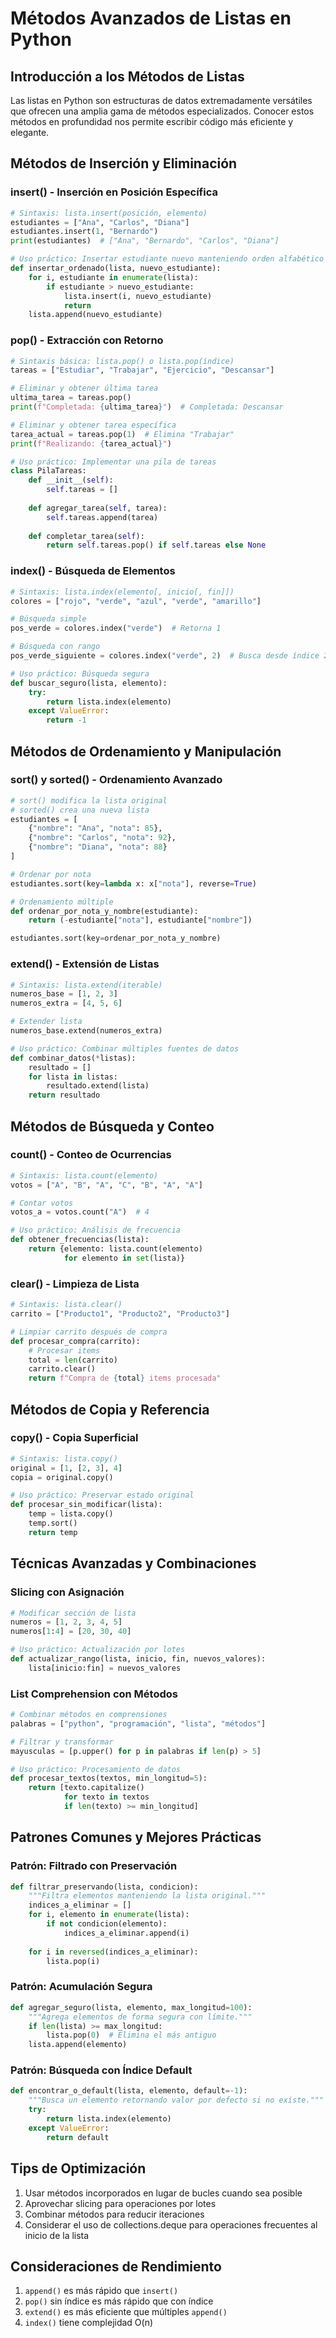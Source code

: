 # Métodos Avanzados de Listas en Python

## Introducción a los Métodos de Listas

Las listas en Python son estructuras de datos extremadamente versátiles que ofrecen una amplia gama de métodos especializados. Conocer estos métodos en profundidad nos permite escribir código más eficiente y elegante.

## Métodos de Inserción y Eliminación

### insert() - Inserción en Posición Específica
```python
# Sintaxis: lista.insert(posición, elemento)
estudiantes = ["Ana", "Carlos", "Diana"]
estudiantes.insert(1, "Bernardo")
print(estudiantes)  # ["Ana", "Bernardo", "Carlos", "Diana"]

# Uso práctico: Insertar estudiante nuevo manteniendo orden alfabético
def insertar_ordenado(lista, nuevo_estudiante):
    for i, estudiante in enumerate(lista):
        if estudiante > nuevo_estudiante:
            lista.insert(i, nuevo_estudiante)
            return
    lista.append(nuevo_estudiante)
```

### pop() - Extracción con Retorno
```python
# Sintaxis básica: lista.pop() o lista.pop(índice)
tareas = ["Estudiar", "Trabajar", "Ejercicio", "Descansar"]

# Eliminar y obtener última tarea
ultima_tarea = tareas.pop()
print(f"Completada: {ultima_tarea}")  # Completada: Descansar

# Eliminar y obtener tarea específica
tarea_actual = tareas.pop(1)  # Elimina "Trabajar"
print(f"Realizando: {tarea_actual}")

# Uso práctico: Implementar una pila de tareas
class PilaTareas:
    def __init__(self):
        self.tareas = []
    
    def agregar_tarea(self, tarea):
        self.tareas.append(tarea)
    
    def completar_tarea(self):
        return self.tareas.pop() if self.tareas else None
```

### index() - Búsqueda de Elementos
```python
# Sintaxis: lista.index(elemento[, inicio[, fin]])
colores = ["rojo", "verde", "azul", "verde", "amarillo"]

# Búsqueda simple
pos_verde = colores.index("verde")  # Retorna 1

# Búsqueda con rango
pos_verde_siguiente = colores.index("verde", 2)  # Busca desde índice 2

# Uso práctico: Búsqueda segura
def buscar_seguro(lista, elemento):
    try:
        return lista.index(elemento)
    except ValueError:
        return -1
```

## Métodos de Ordenamiento y Manipulación

### sort() y sorted() - Ordenamiento Avanzado
```python
# sort() modifica la lista original
# sorted() crea una nueva lista
estudiantes = [
    {"nombre": "Ana", "nota": 85},
    {"nombre": "Carlos", "nota": 92},
    {"nombre": "Diana", "nota": 88}
]

# Ordenar por nota
estudiantes.sort(key=lambda x: x["nota"], reverse=True)

# Ordenamiento múltiple
def ordenar_por_nota_y_nombre(estudiante):
    return (-estudiante["nota"], estudiante["nombre"])

estudiantes.sort(key=ordenar_por_nota_y_nombre)
```

### extend() - Extensión de Listas
```python
# Sintaxis: lista.extend(iterable)
numeros_base = [1, 2, 3]
numeros_extra = [4, 5, 6]

# Extender lista
numeros_base.extend(numeros_extra)

# Uso práctico: Combinar múltiples fuentes de datos
def combinar_datos(*listas):
    resultado = []
    for lista in listas:
        resultado.extend(lista)
    return resultado
```

## Métodos de Búsqueda y Conteo

### count() - Conteo de Ocurrencias
```python
# Sintaxis: lista.count(elemento)
votos = ["A", "B", "A", "C", "B", "A", "A"]

# Contar votos
votos_a = votos.count("A")  # 4

# Uso práctico: Análisis de frecuencia
def obtener_frecuencias(lista):
    return {elemento: lista.count(elemento) 
            for elemento in set(lista)}
```

### clear() - Limpieza de Lista
```python
# Sintaxis: lista.clear()
carrito = ["Producto1", "Producto2", "Producto3"]

# Limpiar carrito después de compra
def procesar_compra(carrito):
    # Procesar items
    total = len(carrito)
    carrito.clear()
    return f"Compra de {total} items procesada"
```

## Métodos de Copia y Referencia

### copy() - Copia Superficial
```python
# Sintaxis: lista.copy()
original = [1, [2, 3], 4]
copia = original.copy()

# Uso práctico: Preservar estado original
def procesar_sin_modificar(lista):
    temp = lista.copy()
    temp.sort()
    return temp
```

## Técnicas Avanzadas y Combinaciones

### Slicing con Asignación
```python
# Modificar sección de lista
numeros = [1, 2, 3, 4, 5]
numeros[1:4] = [20, 30, 40]

# Uso práctico: Actualización por lotes
def actualizar_rango(lista, inicio, fin, nuevos_valores):
    lista[inicio:fin] = nuevos_valores
```

### List Comprehension con Métodos
```python
# Combinar métodos en comprensiones
palabras = ["python", "programación", "lista", "métodos"]

# Filtrar y transformar
mayusculas = [p.upper() for p in palabras if len(p) > 5]

# Uso práctico: Procesamiento de datos
def procesar_textos(textos, min_longitud=5):
    return [texto.capitalize() 
            for texto in textos 
            if len(texto) >= min_longitud]
```

## Patrones Comunes y Mejores Prácticas

### Patrón: Filtrado con Preservación
```python
def filtrar_preservando(lista, condicion):
    """Filtra elementos manteniendo la lista original."""
    indices_a_eliminar = []
    for i, elemento in enumerate(lista):
        if not condicion(elemento):
            indices_a_eliminar.append(i)
    
    for i in reversed(indices_a_eliminar):
        lista.pop(i)
```

### Patrón: Acumulación Segura
```python
def agregar_seguro(lista, elemento, max_longitud=100):
    """Agrega elementos de forma segura con límite."""
    if len(lista) >= max_longitud:
        lista.pop(0)  # Elimina el más antiguo
    lista.append(elemento)
```

### Patrón: Búsqueda con Índice Default
```python
def encontrar_o_default(lista, elemento, default=-1):
    """Busca un elemento retornando valor por defecto si no existe."""
    try:
        return lista.index(elemento)
    except ValueError:
        return default
```

## Tips de Optimización

1. Usar métodos incorporados en lugar de bucles cuando sea posible
2. Aprovechar slicing para operaciones por lotes
3. Combinar métodos para reducir iteraciones
4. Considerar el uso de collections.deque para operaciones frecuentes al inicio de la lista

## Consideraciones de Rendimiento

1. `append()` es más rápido que `insert()`
2. `pop()` sin índice es más rápido que con índice
3. `extend()` es más eficiente que múltiples `append()`
4. `index()` tiene complejidad O(n)
